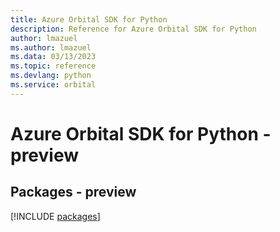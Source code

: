 ```yaml
---
title: Azure Orbital SDK for Python
description: Reference for Azure Orbital SDK for Python
author: lmazuel
ms.author: lmazuel
ms.data: 03/13/2023
ms.topic: reference
ms.devlang: python
ms.service: orbital
---
```

# Azure Orbital SDK for Python - preview
## Packages - preview
[!INCLUDE [packages](orbital-index.md)]